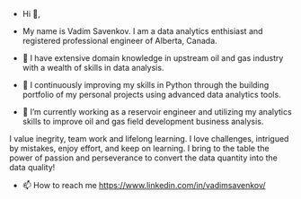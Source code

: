 - Hi 👋, 

- My name is Vadim Savenkov. I am a data analytics enthisiast and registered professional engineer of Alberta, Canada.

- 👀 I have extensive domain knowledge in upstream oil and gas industry with a wealth of skills in data analysis. 

- 🌱 I continuously improving my skills in Python through the building portfolio of my personal projects using advanced data analytics tools.

- 💞️ I’m currently working as a reservoir engineer and utilizing my analytics skills to improve oil and gas field development business analysis.

I value inegrity, team work and lifelong learning. I love challenges, intrigued by mistakes, enjoy effort, and keep on learning. I bring to the table the power of passion and perseverance to convert the data quantity into the data quality!  

- 📫 How to reach me https://www.linkedin.com/in/vadimsavenkov/ 

<!---
vadimsavenkov/vadimsavenkov is a ✨ special ✨ repository because its `README.md` (this file) appears on your GitHub profile.
You can click the Preview link to take a look at your changes.
--->
